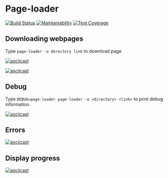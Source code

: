 # Page-loader


[![Build Status](https://travis-ci.org/CyberHedgehog/backend-project-lvl3.svg?branch=master)](https://travis-ci.org/CyberHedgehog/backend-project-lvl3)
[![Maintainability](https://api.codeclimate.com/v1/badges/3911e9bc652dd0c0f6b5/maintainability)](https://codeclimate.com/github/CyberHedgehog/backend-project-lvl3/maintainability) 
[![Test Coverage](https://api.codeclimate.com/v1/badges/3911e9bc652dd0c0f6b5/test_coverage)](https://codeclimate.com/github/CyberHedgehog/backend-project-lvl3/test_coverage)


## Downloading webpages  
Type `page-loader -o derectory link` to download page


[![asciicast](https://asciinema.org/a/S1uPQEvlhz6gSWE80bjRypiy5.svg)](https://asciinema.org/a/S1uPQEvlhz6gSWE80bjRypiy5)

[![asciicast](https://asciinema.org/a/eyQohjV7xZ606AJ3KbMwwpmkJ.svg)](https://asciinema.org/a/eyQohjV7xZ606AJ3KbMwwpmkJ)

## Debug  
Type `DEBUG=page-loader page-loader -o <directory> <link>` to print debug information.  


[![asciicast](https://asciinema.org/a/0eLCKH2hgsZ7lqKqfWUnwWnCP.svg)](https://asciinema.org/a/0eLCKH2hgsZ7lqKqfWUnwWnCP)


## Errors


[![asciicast](https://asciinema.org/a/qVJ9O0Mx3xE0q3XYgbcgCCtPg.svg)](https://asciinema.org/a/qVJ9O0Mx3xE0q3XYgbcgCCtPg)


## Display progress


[![asciicast](https://asciinema.org/a/4aOvGPA8olCCe8rIDx8EUoJva.svg)](https://asciinema.org/a/4aOvGPA8olCCe8rIDx8EUoJva)